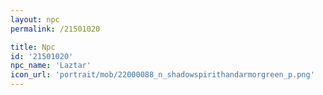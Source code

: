 ```yaml
---
layout: npc
permalink: /21501020

title: Npc
id: '21501020'
npc_name: 'Laztar'
icon_url: 'portrait/mob/22000088_n_shadowspirithandarmorgreen_p.png'
---
```

